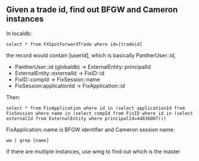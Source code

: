 ## Given a trade id, find out BFGW and Cameron instances

In localdb:

	select * from FXSpotForwardTrade where id=[tradeid]

the record would contain [userId], which is basically PantherUser::id, 

 - PantherUser::id (globaldb) -> ExternalEntity::principalId
 - ExternalEntity::externalId -> FixID::id
 - FixID::compId -> FixSession::name
 - FixSession:applicationId -> FixApplication::id

Then:

	select * from FixApplication where id in (select applicationId from FixSession where name in (select compId from FixID where id in (select externalId from ExternalEntity where principalId=44836007)))

FixApplication::name is BFGW identifier and Cameron session name:

	ww | grep [name]

If there are multiple instances, use wmg to find out which is the master